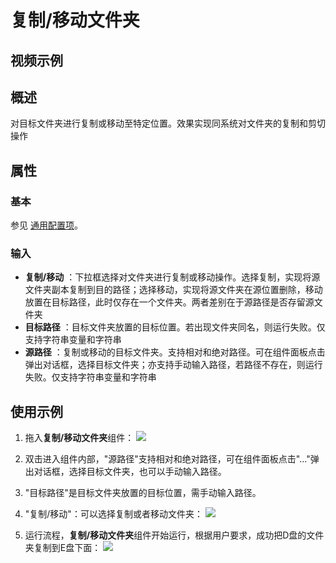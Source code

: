 # 复制/移动文件夹

## 视频示例

## 概述

对目标文件夹进行复制或移动至特定位置。效果实现同系统对文件夹的复制和剪切操作

## 属性

### 基本

参见 [通用配置项](../Appendix/CommonConfigurationItems.md)。

### 输入

- **复制/移动** ：下拉框选择对文件夹进行复制或移动操作。选择复制，实现将源文件夹副本复制到目的路径；选择移动，实现将源文件夹在源位置删除，移动放置在目标路径，此时仅存在一个文件夹。两者差别在于源路径是否存留源文件夹
- **目标路径** ：目标文件夹放置的目标位置。若出现文件夹同名，则运行失败。仅支持字符串变量和字符串
- **源路径** ：复制或移动的目标文件夹。支持相对和绝对路径。可在组件面板点击弹出对话框，选择目标文件夹；亦支持手动输入路径，若路径不存在，则运行失败。仅支持字符串变量和字符串

## 使用示例

1. 拖入**复制/移动文件夹**组件：
![](https://docimages.blob.core.chinacloudapi.cn/images/Activities/moveFolder.png)

2. 双击进入组件内部，"源路径"支持相对和绝对路径，可在组件面板点击"..."弹出对话框，选择目标文件夹，也可以手动输入路径。

3. "目标路径"是目标文件夹放置的目标位置，需手动输入路径。

4. "复制/移动"：可以选择复制或者移动文件夹：
![](https://docimages.blob.core.chinacloudapi.cn/images/Activities/moveFolder-1.png)

5. 运行流程，**复制/移动文件夹**组件开始运行，根据用户要求，成功把D盘的文件夹复制到E盘下面：
![](https://docimages.blob.core.chinacloudapi.cn/images/Activities/moveFolder-2.png)



